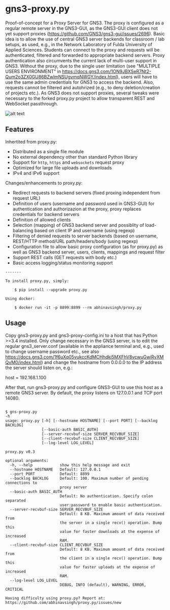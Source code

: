 gns3-proxy.py
=============

Proof-of-concept for a Proxy Server for GNS3. The proxy is configured as a regular remote server in the GNS3-GUI, as the GNS3-GUI client does not yet support proxies (https://github.com/GNS3/gns3-gui/issues/2696). Basic idea is to allow the use of central GNS3 server backends for classroom / lab setups, as used, e.g., in the Network Laboratory of Fulda University of Applied Sciences. Students can connect to the proxy and requests will be authenticated, filtered and forwarded to appropriate backend servers. Proxy authentication also circumvents the current lack of multi-user support in GNS3. Without the proxy, due to the single user limitation (see "MULTIPLE USERS ENVIRONMENT" in https://docs.gns3.com/1ON9JBXSeR7Nt2-Qum2o3ZX0GU86BZwlmNSUgvmqNWGY/index.html), users will have to use the same admin credentials for GNS3 to access the backend. Also, requests cannot be filtered and autohrized (e.g., to deny deletion/creation of projects etc.). As GNS3 does not support proxies, several tweaks were necessary to the forked proxy.py project to allow transparent REST and WebSocket passthrough.

![alt text](https://travis-ci.org/abhinavsingh/proxy.py.svg?branch=develop "Build Status")

Features
--------

Inhertited from proxy.py:
- Distributed as a single file module
- No external dependency other than standard Python library
- Support for `http`, `https` and `websockets` request proxy
- Optimized for large file uploads and downloads
- IPv4 and IPv6 support

Changes/enhancements to proxy.py:
- Redirect requests to backend servers (fixed proxing independent from request URL)
- Definition of users (username and password used in GNS3-GUI) for authentication and authorizazion at the proxy, proxy replaces credentials for backend servers
- Definition of allowed clients
- Selection (mapping) of GNS3 backend server and possiblity of load-balancing based on client IP and username (using regexp)
- Filtering of denied requests to server backends (based on username, REST/HTTP method/URL path/headers/body (using regexp)
- Configuration file to allow basic proxy configuration (as for proxy.py) as well as GNS3 backend server, users, clients, mappings and request filter
- Support REST calls (GET requests with body etc.)
- Basic access logging/status monitoring support

```Install
-------

To install proxy.py, simply:

	$ pip install --upgrade proxy.py

Using docker:

    $ docker run -it -p 8899:8899 --rm abhinavsingh/proxy.py
```
Usage
-----

Copy gns3-proxy.py and gns3-proxy-config.ini to a host that has Python >=3.4 installed. Only change necessary in the GNS3 server, is to edit the regular gns3_server.conf (available in the appliance terminal and, e.g., used to change username password etc., see also https://docs.gns3.com/1f6uXq05vukccKdMCHhdki5MXFhV8vcwuGwiRvXMQvM0/index.html) and change the hostname from 0.0.0.0 to the IP address the server should listen on, e.g.:

host = 192.168.1.100

After that, run gns3-proxy.py and configure GNS3-GUI to use this host as a remote GNS3 server. By default, the proxy listens on 127.0.0.1 and TCP port 14080.

```

$ gns-proxy.py
-h
usage: proxy.py [-h] [--hostname HOSTNAME] [--port PORT] [--backlog BACKLOG]
                [--basic-auth BASIC_AUTH]
                [--server-recvbuf-size SERVER_RECVBUF_SIZE]
                [--client-recvbuf-size CLIENT_RECVBUF_SIZE]
                [--log-level LOG_LEVEL]

proxy.py v0.3

optional arguments:
  -h, --help            show this help message and exit
  --hostname HOSTNAME   Default: 127.0.0.1
  --port PORT           Default: 8899
  --backlog BACKLOG     Default: 100. Maximum number of pending connections to
                        proxy server
  --basic-auth BASIC_AUTH
                        Default: No authentication. Specify colon separated
                        user:password to enable basic authentication.
  --server-recvbuf-size SERVER_RECVBUF_SIZE
                        Default: 8 KB. Maximum amount of data received from
                        the server in a single recv() operation. Bump this
                        value for faster downloads at the expense of increased
                        RAM.
  --client-recvbuf-size CLIENT_RECVBUF_SIZE
                        Default: 8 KB. Maximum amount of data received from
                        the client in a single recv() operation. Bump this
                        value for faster uploads at the expense of increased
                        RAM.
  --log-level LOG_LEVEL
                        DEBUG, INFO (default), WARNING, ERROR, CRITICAL

Having difficulty using proxy.py? Report at:
https://github.com/abhinavsingh/proxy.py/issues/new
```
